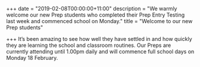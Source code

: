 +++
date = "2019-02-08T00:00:00+11:00"
description = "We warmly welcome our new Prep students who completed their Prep Entry Testing last week and commenced school on Monday."
title = "Welcome to our new Prep students"

+++
It’s been amazing to see how well they have settled in and how quickly they are learning the school and classroom routines. Our Preps are currently attending until 1.00pm daily and will commence full school days on Monday 18 February.